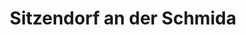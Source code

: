 ---
title: Sitzendorf an der Schmida
url: /sitzendorf-an-der-schmida/
latitude: 48.598
longitude: 15.942
---